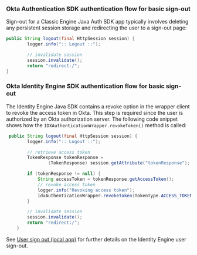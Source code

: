 ### Okta Authentication SDK authentication flow for basic sign-out

Sign-out for a Classic Engine Java Auth SDK app typically involves deleting any persistent session storage and redirecting the user to a sign-out page:

```java
public String logout(final HttpSession session) {
        logger.info(":: Logout ::");

        // invalidate session
        session.invalidate();
        return "redirect:/";
}
```

### Okta Identity Engine SDK authentication flow for basic sign-out

The Identity Engine Java SDK contains a revoke option in the wrapper client to revoke the access token in Okta. This step is required since the user is authorized by an Okta authorization server.
The following code snippet shows how the `IDXAuthenticationWrapper.revokeToken()` method is called:

```java
 public String logout(final HttpSession session) {
        logger.info(":: Logout ::");

        // retrieve access token
        TokenResponse tokenResponse =
                (TokenResponse) session.getAttribute("tokenResponse");

        if (tokenResponse != null) {
            String accessToken = tokenResponse.getAccessToken();
            // revoke access token
            logger.info("Revoking access token");
            idxAuthenticationWrapper.revokeToken(TokenType.ACCESS_TOKEN, accessToken);
        }

        // invalidate session
        session.invalidate();
        return "redirect:/";
    }
```

See [User sign out (local app)](/docs/guides/oie-embedded-sdk-use-case-basic-sign-out/java/main/) for further details on the Identity Engine user sign-out.
